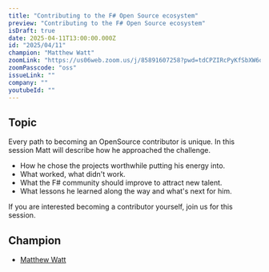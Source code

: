 ```yaml
---
title: "Contributing to the F# Open Source ecosystem"
preview: "Contributing to the F# Open Source ecosystem"
isDraft: true
date: 2025-04-11T13:00:00.000Z
id: "2025/04/11"
champion: "Matthew Watt"
zoomLink: "https://us06web.zoom.us/j/85891607258?pwd=tdCPZIRcPyKfSbXW6oTdDfYjMTH5GR.1"
zoomPasscode: "oss"
issueLink: ""
company: ""
youtubeId: ""
---
```


## Topic

Every path to becoming an OpenSource contributor is unique. In this session Matt will describe how he approached the challenge.

- How he chose the projects worthwhile putting his energy into.
- What worked, what didn't work.
- What the F# community should improve to attract new talent.
- What lessons he learned along the way and what's next for him.

If you are interested becoming a contributor yourself, join us for this session.

## Champion

- [Matthew Watt](https://github.com/tw0po1nt/)
